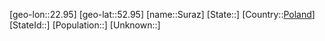 ﻿---
location: [52.95,22.95]
type: City
tags:
- geo/City


SpocWebEntityId: 34676
isDeleted: false
confidential: public

---
[geo-lon::22.95]
[geo-lat::52.95]
[name::Suraz]
[State::]
[Country::[Poland](geo/Continent/Europe/Poland.md)]
[StateId::]
[Population::]
[Unknown::]

